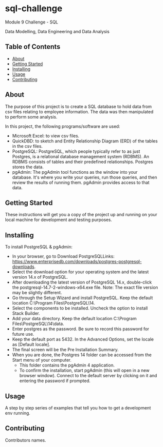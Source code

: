 # sql-challenge
Module 9 Challenge - SQL

Data Modelling, Data Engineering and Data Analysis

## Table of Contents

- [About](#about)
- [Getting Started](#getting_started)
- [Installing](#installing)
- [Usage](#usage)
- [Contributing](#contributing)

## About
The purpose of this project is to create a SQL database to hold data from csv files relating to employee information. The data was then manipulated to perform some analysis.

In this project, the following programs/software are used:
- Microsoft Excel: to view csv files.
- QuickDBD: to sketch and Entity Relationship Diagram (ERD) of the tables in the csv files.
- PostgreSQL: PostgreSQL, which people typically refer to as just Postgres, is a relational database management system (RDBMS). An RDBMS consists of tables and their predefined relationships. Postgres stores the data.
- pgAdmin: The pgAdmin tool functions as the window into your database. It's where you write your queries, run those queries, and then review the results of running them. pgAdmin provides access to that data.

## Getting Started
These instructions will get you a copy of the project up and running on your local machine for development and testing purposes.

## Installing
To install PostgreSQL & pgAdmin: 
- In your browser, go to Download PostgreSQLLinks: https://www.enterprisedb.com/downloads/postgres-postgresql-downloads.
- Select the download option for your operating system and the latest version 14.x of PostgreSQL.
- After downloading the latest version of PostgreSQL 14.x, double-click the postgresql-14.7-2-windows-x64.exe file. Note: The exact file version may be slightly different.
- Go through the Setup Wizard and install PostgreSQL. Keep the default location C:\Program Files\PostgreSQL\14.
- Select the components to be installed. Uncheck the option to install Stack Builder.
- Add your data directory. Keep the default location C:\Program Files\PostgreSQL\14\data.
- Enter postgres as the password. Be sure to record this password for future use.
- Keep the default port as 5432. In the Advanced Options, set the locale as [Default locale].
- The final screen will be the Pre Installation Summary.
- When you are done, the Postgres 14 folder can be accessed from the Start menu of your computer.
  - This folder contains the pgAdmin 4 application.
  - To confirm the installation, start pgAdmin (this will open in a new browser window). Connect to the default server by clicking on it and entering the password if prompted.

## Usage
A step by step series of examples that tell you how to get a development env running.

## Contributing
Contributors names.
